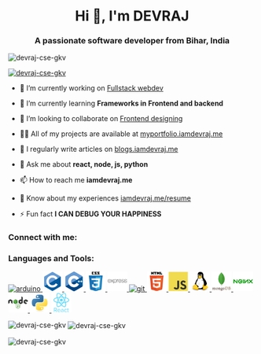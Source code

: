 <h1 align="center">Hi 👋, I'm DEVRAJ</h1>
<h3 align="center">A passionate software developer from Bihar, India</h3>

<p align="left"> <img src="https://komarev.com/ghpvc/?username=devraj-cse-gkv&label=Profile%20views&color=0e75b6&style=flat" alt="devraj-cse-gkv" /> </p>

<p align="left"> <a href="https://github.com/ryo-ma/github-profile-trophy"><img src="https://github-profile-trophy.vercel.app/?username=devraj-cse-gkv&theme=onedark&column=4" alt="devraj-cse-gkv" /></a> </p>

- 🔭 I’m currently working on [Fullstack webdev](iamdevraj.me)

- 🌱 I’m currently learning **Frameworks in Frontend and backend**

- 👯 I’m looking to collaborate on [Frontend designing](movies.iamdevraj.me)

- 👨‍💻 All of my projects are available at [myportfolio.iamdevraj.me](myportfolio.iamdevraj.me)

- 📝 I regularly write articles on [blogs.iamdevraj.me](blogs.iamdevraj.me)

- 💬 Ask me about **react, node, js, python**

- 📫 How to reach me **iamdevraj.me**

- 📄 Know about my experiences [iamdevraj.me/resume](iamdevraj.me/resume)

- ⚡ Fun fact **I CAN DEBUG YOUR HAPPINESS**

<h3 align="left">Connect with me:</h3>
<p align="left">
</p>

<h3 align="left">Languages and Tools:</h3>
<p align="left"> <a href="https://www.arduino.cc/" target="_blank" rel="noreferrer"> <img src="https://cdn.worldvectorlogo.com/logos/arduino-1.svg" alt="arduino" width="40" height="40"/> </a> <a href="https://www.cprogramming.com/" target="_blank" rel="noreferrer"> <img src="https://raw.githubusercontent.com/devicons/devicon/master/icons/c/c-original.svg" alt="c" width="40" height="40"/> </a> <a href="https://www.w3schools.com/cpp/" target="_blank" rel="noreferrer"> <img src="https://raw.githubusercontent.com/devicons/devicon/master/icons/cplusplus/cplusplus-original.svg" alt="cplusplus" width="40" height="40"/> </a> <a href="https://www.w3schools.com/css/" target="_blank" rel="noreferrer"> <img src="https://raw.githubusercontent.com/devicons/devicon/master/icons/css3/css3-original-wordmark.svg" alt="css3" width="40" height="40"/> </a> <a href="https://expressjs.com" target="_blank" rel="noreferrer"> <img src="https://raw.githubusercontent.com/devicons/devicon/master/icons/express/express-original-wordmark.svg" alt="express" width="40" height="40"/> </a> <a href="https://git-scm.com/" target="_blank" rel="noreferrer"> <img src="https://www.vectorlogo.zone/logos/git-scm/git-scm-icon.svg" alt="git" width="40" height="40"/> </a> <a href="https://www.w3.org/html/" target="_blank" rel="noreferrer"> <img src="https://raw.githubusercontent.com/devicons/devicon/master/icons/html5/html5-original-wordmark.svg" alt="html5" width="40" height="40"/> </a> <a href="https://developer.mozilla.org/en-US/docs/Web/JavaScript" target="_blank" rel="noreferrer"> <img src="https://raw.githubusercontent.com/devicons/devicon/master/icons/javascript/javascript-original.svg" alt="javascript" width="40" height="40"/> </a> <a href="https://www.linux.org/" target="_blank" rel="noreferrer"> <img src="https://raw.githubusercontent.com/devicons/devicon/master/icons/linux/linux-original.svg" alt="linux" width="40" height="40"/> </a> <a href="https://www.mongodb.com/" target="_blank" rel="noreferrer"> <img src="https://raw.githubusercontent.com/devicons/devicon/master/icons/mongodb/mongodb-original-wordmark.svg" alt="mongodb" width="40" height="40"/> </a> <a href="https://www.nginx.com" target="_blank" rel="noreferrer"> <img src="https://raw.githubusercontent.com/devicons/devicon/master/icons/nginx/nginx-original.svg" alt="nginx" width="40" height="40"/> </a> <a href="https://nodejs.org" target="_blank" rel="noreferrer"> <img src="https://raw.githubusercontent.com/devicons/devicon/master/icons/nodejs/nodejs-original-wordmark.svg" alt="nodejs" width="40" height="40"/> </a> <a href="https://www.python.org" target="_blank" rel="noreferrer"> <img src="https://raw.githubusercontent.com/devicons/devicon/master/icons/python/python-original.svg" alt="python" width="40" height="40"/> </a> <a href="https://reactjs.org/" target="_blank" rel="noreferrer"> <img src="https://raw.githubusercontent.com/devicons/devicon/master/icons/react/react-original-wordmark.svg" alt="react" width="40" height="40"/> </a> </p>

<p><img align="left" src="https://github-readme-stats.vercel.app/api/top-langs?username=devraj-cse-gkv&show_icons=true&locale=en&layout=compact" alt="devraj-cse-gkv" /></p>

<p>&nbsp;<img align="center" src="https://github-readme-stats.vercel.app/api?username=devraj-cse-gkv&show_icons=true&locale=en" alt="devraj-cse-gkv" /></p>

<p><img align="center" src="https://github-readme-streak-stats.herokuapp.com/?user=devraj-cse-gkv&" alt="devraj-cse-gkv" /></p>
